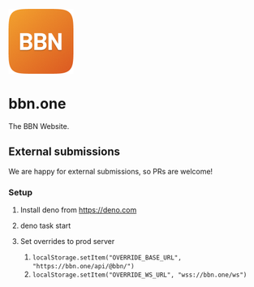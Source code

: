 ![The logo of BBN One](.github/logo.png?version%253D1698775826612)

# bbn.one

The BBN Website.

## External submissions

We are happy for external submissions, so PRs are welcome!

### Setup

1. Install deno from <https://deno.com>
2. deno task start
3. Set overrides to prod server

    1. `localStorage.setItem("OVERRIDE_BASE_URL", "https://bbn.one/api/@bbn/")`
    2. `localStorage.setItem("OVERRIDE_WS_URL", "wss://bbn.one/ws")`
